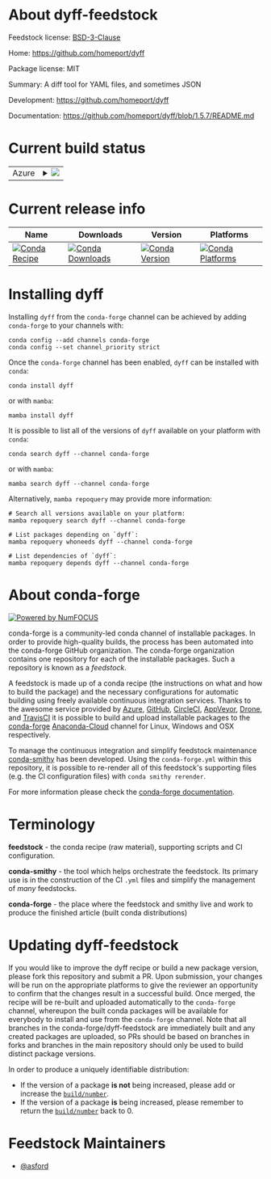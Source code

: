 About dyff-feedstock
====================

Feedstock license: [BSD-3-Clause](https://github.com/conda-forge/dyff-feedstock/blob/main/LICENSE.txt)

Home: https://github.com/homeport/dyff

Package license: MIT

Summary: A diff tool for YAML files, and sometimes JSON

Development: https://github.com/homeport/dyff

Documentation: https://github.com/homeport/dyff/blob/1.5.7/README.md

Current build status
====================


<table>
    
  <tr>
    <td>Azure</td>
    <td>
      <details>
        <summary>
          <a href="https://dev.azure.com/conda-forge/feedstock-builds/_build/latest?definitionId=16032&branchName=main">
            <img src="https://dev.azure.com/conda-forge/feedstock-builds/_apis/build/status/dyff-feedstock?branchName=main">
          </a>
        </summary>
        <table>
          <thead><tr><th>Variant</th><th>Status</th></tr></thead>
          <tbody><tr>
              <td>linux_64</td>
              <td>
                <a href="https://dev.azure.com/conda-forge/feedstock-builds/_build/latest?definitionId=16032&branchName=main">
                  <img src="https://dev.azure.com/conda-forge/feedstock-builds/_apis/build/status/dyff-feedstock?branchName=main&jobName=linux&configuration=linux%20linux_64_" alt="variant">
                </a>
              </td>
            </tr><tr>
              <td>osx_64</td>
              <td>
                <a href="https://dev.azure.com/conda-forge/feedstock-builds/_build/latest?definitionId=16032&branchName=main">
                  <img src="https://dev.azure.com/conda-forge/feedstock-builds/_apis/build/status/dyff-feedstock?branchName=main&jobName=osx&configuration=osx%20osx_64_" alt="variant">
                </a>
              </td>
            </tr><tr>
              <td>win_64</td>
              <td>
                <a href="https://dev.azure.com/conda-forge/feedstock-builds/_build/latest?definitionId=16032&branchName=main">
                  <img src="https://dev.azure.com/conda-forge/feedstock-builds/_apis/build/status/dyff-feedstock?branchName=main&jobName=win&configuration=win%20win_64_" alt="variant">
                </a>
              </td>
            </tr>
          </tbody>
        </table>
      </details>
    </td>
  </tr>
</table>

Current release info
====================

| Name | Downloads | Version | Platforms |
| --- | --- | --- | --- |
| [![Conda Recipe](https://img.shields.io/badge/recipe-dyff-green.svg)](https://anaconda.org/conda-forge/dyff) | [![Conda Downloads](https://img.shields.io/conda/dn/conda-forge/dyff.svg)](https://anaconda.org/conda-forge/dyff) | [![Conda Version](https://img.shields.io/conda/vn/conda-forge/dyff.svg)](https://anaconda.org/conda-forge/dyff) | [![Conda Platforms](https://img.shields.io/conda/pn/conda-forge/dyff.svg)](https://anaconda.org/conda-forge/dyff) |

Installing dyff
===============

Installing `dyff` from the `conda-forge` channel can be achieved by adding `conda-forge` to your channels with:

```
conda config --add channels conda-forge
conda config --set channel_priority strict
```

Once the `conda-forge` channel has been enabled, `dyff` can be installed with `conda`:

```
conda install dyff
```

or with `mamba`:

```
mamba install dyff
```

It is possible to list all of the versions of `dyff` available on your platform with `conda`:

```
conda search dyff --channel conda-forge
```

or with `mamba`:

```
mamba search dyff --channel conda-forge
```

Alternatively, `mamba repoquery` may provide more information:

```
# Search all versions available on your platform:
mamba repoquery search dyff --channel conda-forge

# List packages depending on `dyff`:
mamba repoquery whoneeds dyff --channel conda-forge

# List dependencies of `dyff`:
mamba repoquery depends dyff --channel conda-forge
```


About conda-forge
=================

[![Powered by
NumFOCUS](https://img.shields.io/badge/powered%20by-NumFOCUS-orange.svg?style=flat&colorA=E1523D&colorB=007D8A)](https://numfocus.org)

conda-forge is a community-led conda channel of installable packages.
In order to provide high-quality builds, the process has been automated into the
conda-forge GitHub organization. The conda-forge organization contains one repository
for each of the installable packages. Such a repository is known as a *feedstock*.

A feedstock is made up of a conda recipe (the instructions on what and how to build
the package) and the necessary configurations for automatic building using freely
available continuous integration services. Thanks to the awesome service provided by
[Azure](https://azure.microsoft.com/en-us/services/devops/), [GitHub](https://github.com/),
[CircleCI](https://circleci.com/), [AppVeyor](https://www.appveyor.com/),
[Drone](https://cloud.drone.io/welcome), and [TravisCI](https://travis-ci.com/)
it is possible to build and upload installable packages to the
[conda-forge](https://anaconda.org/conda-forge) [Anaconda-Cloud](https://anaconda.org/)
channel for Linux, Windows and OSX respectively.

To manage the continuous integration and simplify feedstock maintenance
[conda-smithy](https://github.com/conda-forge/conda-smithy) has been developed.
Using the ``conda-forge.yml`` within this repository, it is possible to re-render all of
this feedstock's supporting files (e.g. the CI configuration files) with ``conda smithy rerender``.

For more information please check the [conda-forge documentation](https://conda-forge.org/docs/).

Terminology
===========

**feedstock** - the conda recipe (raw material), supporting scripts and CI configuration.

**conda-smithy** - the tool which helps orchestrate the feedstock.
                   Its primary use is in the construction of the CI ``.yml`` files
                   and simplify the management of *many* feedstocks.

**conda-forge** - the place where the feedstock and smithy live and work to
                  produce the finished article (built conda distributions)


Updating dyff-feedstock
=======================

If you would like to improve the dyff recipe or build a new
package version, please fork this repository and submit a PR. Upon submission,
your changes will be run on the appropriate platforms to give the reviewer an
opportunity to confirm that the changes result in a successful build. Once
merged, the recipe will be re-built and uploaded automatically to the
`conda-forge` channel, whereupon the built conda packages will be available for
everybody to install and use from the `conda-forge` channel.
Note that all branches in the conda-forge/dyff-feedstock are
immediately built and any created packages are uploaded, so PRs should be based
on branches in forks and branches in the main repository should only be used to
build distinct package versions.

In order to produce a uniquely identifiable distribution:
 * If the version of a package **is not** being increased, please add or increase
   the [``build/number``](https://docs.conda.io/projects/conda-build/en/latest/resources/define-metadata.html#build-number-and-string).
 * If the version of a package **is** being increased, please remember to return
   the [``build/number``](https://docs.conda.io/projects/conda-build/en/latest/resources/define-metadata.html#build-number-and-string)
   back to 0.

Feedstock Maintainers
=====================

* [@asford](https://github.com/asford/)

